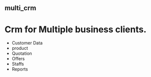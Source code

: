 ## multi_crm

# Crm for Multiple business clients.
- Customer Data
- product
- Quotation
- Offers
- Staffs
- Reports

